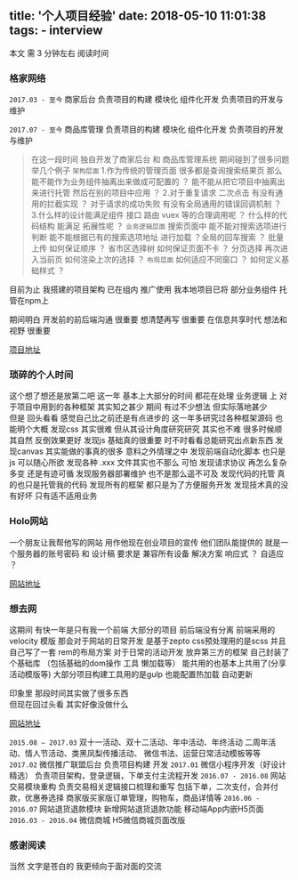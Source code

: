 title: '个人项目经验'
date: 2018-05-10 11:01:38
tags:
    - interview
---

本文 需 3 分钟左右 阅读时间
<!--more-->

### 格家网络

`2017.03 - 至今` 
商家后台 
负责项目的构建 模块化 组件化开发
负责项目的开发与维护

`2017.07 - 至今`
商品库管理
负责项目的构建 模块化 组件化开发
负责项目的开发与维护
>在这一段时间 
独自开发了商家后台 和 商品库管理系统
期间碰到了很多问题 举几个例子
`架构层面`
1.作为传统的管理页面 很多都是查询搜索结果页 那么 
能不能作为业务组件抽离出来做成可配置的 ？
能不能从把它项目中抽离出来进行托管 然后在别的项目中应用 ？
2.对于重复请求 二次点击 有没有通用的拦截实现 ？
对于请求的成功失败 有没有全局通用的错误回调机制 ？
3.什么样的设计能满足组件 接口 路由 vuex 等的合理调用呢 ？
什么样的代码结构 能满足 拓展性呢 ？
`业务逻辑层面`
搜索页面中 能不能对搜索选项进行判断 能不能根据已有的搜索选项地址 进行加载 ？全局的回车搜索 ？
批量上传 如何保证顺序 ？
省市区选择树 如何保证页面不卡 ？
分页选择 再次进入当前页 如何渲染上次的选择 ？
`布局层面` 
如何适应不同窗口 ？
如何定义基础样式 ？

目前为止 我搭建的项目架构 已在组内 推广使用
我本地项目已将 部分业务组件 托管在npm上

期间明白 
开发前的前后端沟通 很重要
想清楚再写 很重要
在信息共享时代 想法和视野 很重要

[项目地址](https://github.com/luyi10year/vue-server-bg-temp)

### 琐碎的个人时间

这个想了想还是放第二吧
这一年 基本上大部分的时间 都花在处理 业务逻辑 上 
对于项目中用到的各种框架 其实知之甚少
期间 有过不少想法 但实际落地甚少  
但是 回头看看 感觉自己比之前还是有点进步的
这一年多研究过各种框架源码 也能明个大概 
发现css 其实很难 但从其设计角度研究研究 其实也不难 很多时候顺其自然 反倒效果更好
发现js  基础真的很重要  时不时看看总能研究出点新东西
发现canvas 其实能做的事真的很多 意料之外情理之中
发现前端自动化脚本 也只是js 可以随心所欲
发现各种 .xxx 文件其实也不那么 可怕
发现请求协议 再怎么复杂多变 还是有迹可循
发现服务器部署维护 也不是那么遥不可及 
发现代码的托管 真的也只是托管我的代码
发现所有的框架 都只是为了方便服务开发
发现技术真的没有好坏 只有适不适用业务

### Holo网站
一个朋友让我帮他写的网站 用作他现在创业项目的宣传
他们团队能提供的 就是一个服务器的账号密码 和 设计稿
要求是 兼容所有设备
解决方案 响应式 ？ 自适应 ？

[网站地址](http://www.holoartstudio.com)

### 想去网
这期间 有快一年是只有我一个前端
大部分的项目 前后端没有分离 前端采用的 velocity 模版
那会对于网站的日常开发 是基于zepto 
css预处理用的是scss 并且自己写了一套 rem的布局方案
对于日常的活动开发 放弃第三方的框架 自己封装了个基础库 （包括基础的dom操作 工具 懒加载等） 
能共用的也基本上共用了(分享 活动模版等)
大部分项目构建工具用的是gulp 也能配置热加载 自动更新

印象里 那段时间其实做了很多东西  
但现在回过头看 其实好像没做什么

[网站地址](http://www.xiangqu.com/)

`2015.08 – 2017.03`
   双十一活动、双十二活动、年中活动、年终活动
   二周年活动、情人节活动、类黑凤梨传播活动、
   微信书法、运营日常活动模板等等
`2017.02`
   微信推广联盟后台
   负责项目构建 开发
`2017.01`
   微信小程序开发（好设计精选）
   负责项目架构，登录逻辑，下单支付主流程开发
`2016.07 - 2016.08`
   网站交易模块重构
   负责交易相关逻辑接口梳理和重写
   包括下单，二次支付，合并付款，优惠券选择
   商家版买家版订单管理，购物车，商品详情等
`2016.06 - 2016.07`
   网站退货退款模块
   新增网站退货退款功能
   移动端App内嵌H5页面
`2016.03 - 2016.04`
   微信商城
   H5微信商城页面改版
   
### 感谢阅读
当然 文字是苍白的 我更倾向于面对面的交流

